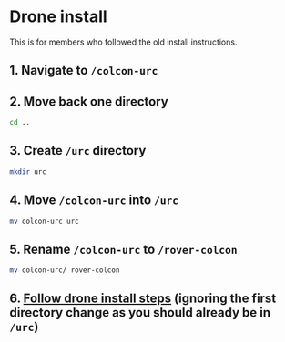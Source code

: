 # Drone install 
This is for members who followed the old install instructions. 

## 1. Navigate to `/colcon-urc`

## 2. Move back one directory
```bash
cd ..
```

## 3. Create `/urc` directory
```bash
mkdir urc
```

## 4. Move `/colcon-urc` into `/urc`
```bash
mv colcon-urc urc
```

## 5. Rename `/colcon-urc` to `/rover-colcon`
```bash
mv colcon-urc/ rover-colcon
```

## 6. [Follow drone install steps](ubuntu_installation.md) (ignoring the first directory change as you should already be in `/urc`)
